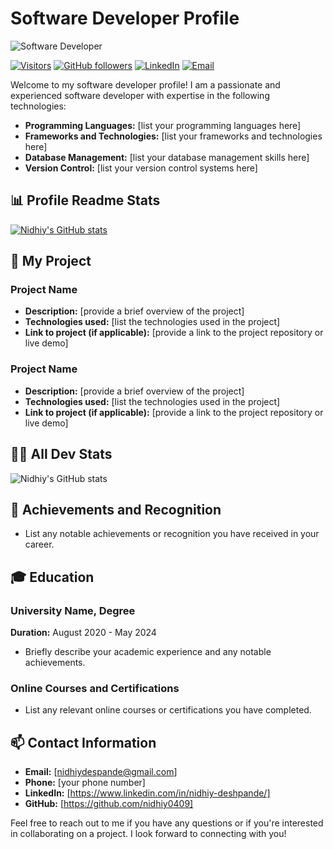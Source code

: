 <!---
- 👋 Hi, I’m Nidhiy Deshpande from Vishwakarma Institute of Information Technology, Pune
- 👀 I’m interested in data strucutures and algorithm, cybersecurity, blockchain technology
- 🌱 I’m currently a Third year B.Tech student in Information Technology.
- 💞️ I’m looking to collaborate in any open source software, algorithm, application 
- 📫 How to reach me ...


nidhiy0409/nidhiy0409 is a ✨ special ✨ repository because its `README.md` (this file) appears on your GitHub profile.
You can click the Preview link to take a look at your changes.
--->


# Software Developer Profile

![Software Developer](https://nidhiy0409.github.io/profile_image.jpg)

[![Visitors](https://visitor-badge.com/badge?page_id=nidhiy0409.your_repository_name)](https://github.com/nidhiy0409/nidhiy0409)
[![GitHub followers](https://img.shields.io/github/followers/nidhiy0409.svg?style=social&label=Follow)](https://github.com/nidhiy0409)
[![LinkedIn](https://img.shields.io/badge/LinkedIn-Connect-blue.svg)](https://www.linkedin.com/in/nidhiy-deshpande)
[![Email](https://img.shields.io/badge/Email-Contact-red.svg)](mailto:nidhiydeshpande@gmail.com)

Welcome to my software developer profile! I am a passionate and experienced software developer with expertise in the following technologies:

- **Programming Languages:** [list your programming languages here]
- **Frameworks and Technologies:** [list your frameworks and technologies here]
- **Database Management:** [list your database management skills here]
- **Version Control:** [list your version control systems here]

## 📊 Profile Readme Stats

[![Nidhiy's GitHub stats](https://github-readme-stats.vercel.app/api?username=nidhiy0409&count_private=true&show_icons=true&theme=dark)](https://github.com/your_username)

## 🔧 My Project

### Project Name
- **Description:** [provide a brief overview of the project]
- **Technologies used:** [list the technologies used in the project]
- **Link to project (if applicable):** [provide a link to the project repository or live demo]

### Project Name
- **Description:** [provide a brief overview of the project]
- **Technologies used:** [list the technologies used in the project]
- **Link to project (if applicable):** [provide a link to the project repository or live demo]

## 👨‍💻 All Dev Stats

![Nidhiy's GitHub stats](https://github-readme-stats.vercel.app/api/top-langs/?username=nidhiy0409&layout=compact&theme=dark)

## 🚀 Achievements and Recognition

- List any notable achievements or recognition you have received in your career.

## 🎓 Education

### University Name, Degree
**Duration:** August 2020 - May 2024

- Briefly describe your academic experience and any notable achievements.

### Online Courses and Certifications
- List any relevant online courses or certifications you have completed.

## 📫 Contact Information

- **Email:** [nidhiydespande@gmail.com]
- **Phone:** [your phone number]
- **LinkedIn:** [https://www.linkedin.com/in/nidhiy-deshpande/]
- **GitHub:** [https://github.com/nidhiy0409]

Feel free to reach out to me if you have any questions or if you're interested in collaborating on a project. I look forward to connecting with you!

